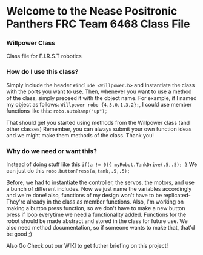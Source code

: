 # Welcome to the Nease Positronic Panthers FRC Team 6468 Class File
### Willpower Class

Class file for F.I.R.S.T robotics

### How do I use this class?

  Simply include the header `#include <Willpower.h>` and instantiate the class with the ports you want to use.
  Then, whenever you want to use a method of the class, simply preceed it with the object name.
  For example, if I named my object as follows: `Willpower robo {4,5,0,1,3,2};`, I could
  use member functions like this: `robo.autoRamp("up");` 
  
  That should get you started using methods from the Willpower class (and other classes) 
  Remember, you can always submit your own function ideas and we might make them methods of
  the class. Thank you!

### Why do we need or want this?
  Instead of doing stuff like this 
  `if(a != 0){
        myRobot.TankDrive(.5,.5);
     }`
   We can just do this
   `robo.buttonPress(a,tank,.5,.5);`
   
  Before, we had to instantiate the controller, the servos, the motors, and use a bunch of different includes. Now we just name the variables accordingly and we're done! also, functions of my design won't have to be replicated- They're already in the class as member functions. Also, I'm working on making a button press function, so we don't have to make a new button press if loop everytime we need a functionality added. Functions for the robot should be made abstract and stored in the class for future use. We also need method documentation, so if someone wants to make that, that'd be good ;)
  
  Also Go Check out our WIKI to get futher briefing on this project!
